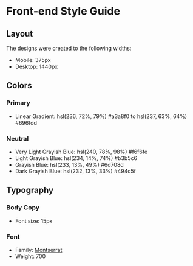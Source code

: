 # Front-end Style Guide

## Layout

The designs were created to the following widths:

- Mobile: 375px
- Desktop: 1440px

## Colors

### Primary

- Linear Gradient: hsl(236, 72%, 79%) #a3a8f0 to hsl(237, 63%, 64%) #696fdd

### Neutral

- Very Light Grayish Blue: hsl(240, 78%, 98%) #f6f6fe
- Light Grayish Blue: hsl(234, 14%, 74%)    #b3b5c6
- Grayish Blue: hsl(233, 13%, 49%)      #6d708d
- Dark Grayish Blue: hsl(232, 13%, 33%)   #494c5f

## Typography

### Body Copy

- Font size: 15px

### Font

- Family: [Montserrat](https://fonts.google.com/specimen/Montserrat)
- Weight: 700

